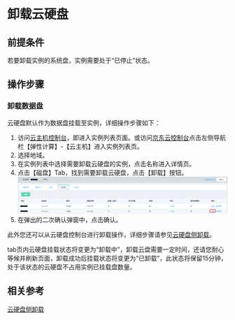 # 卸载云硬盘
## 前提条件
若要卸载实例的系统盘，实例需要处于“已停止”状态。

## 操作步骤
### 卸载数据盘

云硬盘默认作为数据盘挂载至实例，详细操作步骤如下：

1. 访问[云主机控制台](https://cns-console.jdcloud.com/host/compute/list)，即进入实例列表页面。或访问[京东云控制台](https://console.jdcloud.com)点击左侧导航栏【弹性计算】-【云主机】进入实例列表页。
2. 选择地域。
3. 在实例列表中选择需要卸载云硬盘的实例，点击名称进入详情页。
4. 点击【磁盘】Tab，找到需要卸载云硬盘，点击【卸载】按钮。![](../../../../../image/vm/detachclouddisk.png)
5. 在弹出的二次确认弹窗中，点击确认。

此外您还可以从云硬盘控制台进行卸载操作，详细步骤请参见[云硬盘侧卸载](http://docs.jdcloud.com/cn/cloud-disk-service/detach-cloud-disk)。

tab页内云硬盘挂载状态将变更为“卸载中”，卸载云盘需要一定时间，还请您耐心等候并刷新页面，卸载成功后挂载状态将变更为“已卸载”，此状态将保留15分钟，处于该状态的云硬盘不占用实例已挂载盘数量。

## 相关参考

[云硬盘侧卸载](http://docs.jdcloud.com/cn/cloud-disk-service/detach-cloud-disk)